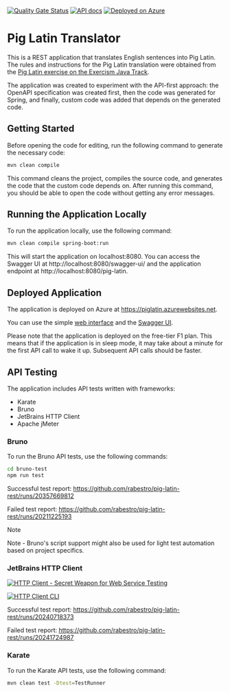 [![Quality Gate Status](https://sonarcloud.io/api/project_badges/measure?project=lv.id.jc%3Apig-latin-rest&metric=alert_status)](https://sonarcloud.io/summary/new_code?id=lv.id.jc%3Apig-latin-rest)
[![API docs](https://img.shields.io/badge/API-docs-informational)](https://piglatin.azurewebsites.net/swagger-ui/index.html)
[![Deployed on Azure](https://img.shields.io/badge/Deployed%20on-Azure-blue)](https://piglatin.azurewebsites.net)

# Pig Latin Translator

This is a REST application that translates English sentences into Pig Latin. The rules and instructions for the Pig Latin translation were obtained from the [Pig Latin exercise on the Exercism Java Track](https://exercism.org/tracks/java/exercises/pig-latin).

The application was created to experiment with the API-first approach: the OpenAPI specification was created first, then the code was generated for Spring, and finally, custom code was added that depends on the generated code.

## Getting Started

Before opening the code for editing, run the following command to generate the necessary code:

```bash
mvn clean compile
```

This command cleans the project, compiles the source code, and generates the code that the custom code depends on. After running this command, you should be able to open the code without getting any error messages.

## Running the Application Locally

To run the application locally, use the following command:

```bash
mvn clean compile spring-boot:run
```
This will start the application on localhost:8080. You can access the Swagger UI at http://localhost:8080/swagger-ui/ and the application endpoint at http://localhost:8080/pig-latin.

## Deployed Application

The application is deployed on Azure at https://piglatin.azurewebsites.net.

You can use the simple [web interface](https://piglatin.azurewebsites.net) and the [Swagger UI](https://piglatin.azurewebsites.net/swagger-ui/index.html).

Please note that the application is deployed on the free-tier F1 plan. This means that if the application is in sleep mode, it may take about a minute for the first API call to wake it up. Subsequent API calls should be faster.

## API Testing

The application includes API tests written with frameworks:
- Karate
- Bruno
- JetBrains HTTP Client
- Apache jMeter

### Bruno

To run the Bruno API tests, use the following commands:

```bash
cd bruno-test
npm run test
```

Successful test report:
https://github.com/rabestro/pig-latin-rest/runs/20357669812

Failed test report:
https://github.com/rabestro/pig-latin-rest/runs/20211225193

> [!NOTE]
> Note - Bruno's script support might also be used for light test automation based on project specifics.

### JetBrains HTTP Client

[![HTTP Client - Secret Weapon for Web Service Testing](https://img.youtube.com/vi/VMUaOZ6kvJ0/default.jpg)](https://www.youtube.com/watch?v=VMUaOZ6kvJ0)

[![HTTP Client CLI](https://img.youtube.com/vi/mwiHAukbWjM/default.jpg)](https://www.youtube.com/watch?v=mwiHAukbWjM)


Successful test report:
https://github.com/rabestro/pig-latin-rest/runs/20240718373

Failed test report:
https://github.com/rabestro/pig-latin-rest/runs/20241724987

### Karate

To run the Karate API tests, use the following command:

```bash
mvn clean test -Dtest=TestRunner
```
